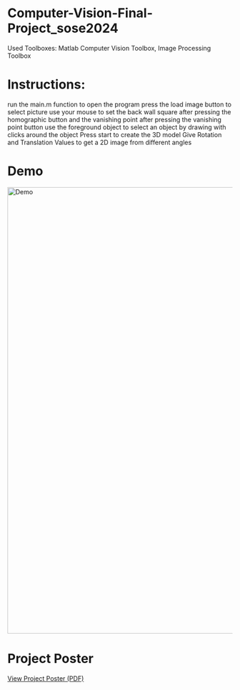 # Computer-Vision-Final-Project_sose2024
Used Toolboxes: Matlab Computer Vision Toolbox, Image Processing Toolbox

# Instructions:
run the main.m function to open the program
press the load image button to select picture
use your mouse to set the back wall square after pressing the homographic button and the vanishing point after pressing the vanishing point button
use the foreground object to select an object by drawing with clicks around the object
Press start to create the 3D model
Give Rotation and Translation Values to get a 2D image from different angles

# Demo 
<img src="demovideo.gif" width="1000" alt="Demo">

# Project Poster
[View Project Poster (PDF)](Poster_CV.pdf)
